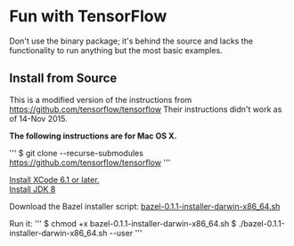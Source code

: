 # Fun with TensorFlow

Don't use the binary package; it's behind the source and lacks the functionality to run anything but the most basic examples.

## Install from Source

This is a modified version of the instructions from https://github.com/tensorflow/tensorflow
Their instructions didn't work as of 14-Nov 2015.

<b>The following instructions are for Mac OS X. </b>

'''
$ git clone --recurse-submodules https://github.com/tensorflow/tensorflow
'''

[Install XCode 6.1 or later.](https://developer.apple.com/xcode/downloads/)<br>
[Install JDK 8](http://www.oracle.com/technetwork/java/javase/downloads/jdk8-downloads-2133151.html)

Download the Bazel installer script: [bazel-0.1.1-installer-darwin-x86_64.sh ](https://github.com/bazelbuild/bazel/releases/download/0.1.1/bazel-0.1.1-installer-darwin-x86_64.sh)


Run it:
'''
$ chmod +x bazel-0.1.1-installer-darwin-x86_64.sh
$ ./bazel-0.1.1-installer-darwin-x86_64.sh --user
'''

